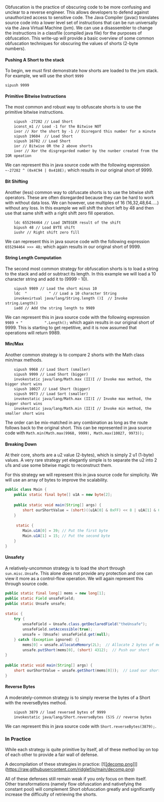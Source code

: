 Obfuscation is the practice of obscuring code to be more confusing and unclear to a reverse engineer.  This allows developers to defend against unauthorized access to sensitive code.  The Java Compiler (javac) translates source code into a lower level set of instructions that can be run universally via the Java Virtual Machine (jvm).  We can use a disassembler to change the instructions in a classfile (compiled java file) for the purposes of obfuscation.  This write-up will provide a basic overview of some common obfuscation techniques for obscuring the values of shorts (2-byte numbers).

#### Pushing A Short to the stack

To begin, we must first demonstrate how shorts are loaded to the jvm stack. For example, we will use the short `9999`

```
sipush 9999
```


#### Primitive Bitwise Instructions

The most common and robust way to obfuscate shorts is to use the primitive bitwise instructions. 

```
	sipush -27282 // Load Short
	iconst_m1 // Load -1 for the Bitwise NOT
	ixor // Xor the short by -1 // Disregard this number for a minute
	sipush 19604  // Load Short
	sipush 16782 // Load Short
	ior // Bitwise OR the 2 above shorts
	ixor // Xor the disgregarded number by the nunber created from the IOR opeation
```

We can represent this in java source code with the following expression `~-27282 ^ (0x4C94 | 0x418E);` which results in our original short of 9999.

#### Bit Shifting

Another (less) common way to obfuscate shorts is to use the bitwise shift operators.  These are often disregarded because they can be hard to work with without data loss.  We can however, use multiples of 16 (16,32,48,64.....) without any loss.  In this example we will shift the short left by 48 and then use that same shift with a right shift zero fill operation.

```
	ldc 655294464 // Load INTEGER result of the shift
	bipush 48 // Load BYTE shift
	iushr // Right shift zero fill
```

We can represent this in java source code with the following expression `655294464 >>> 48;` which again results in our original short of 9999.

#### String Length Computation

The second most common strategy for obfuscation shorts is to load a string  to the stack and add or subtract its length.  In this example we will load a 10 character string and add it to (9999 - 10).

```
	sipush 9989 // Load the short minus 10
	ldc  "          " // Load a 10 character String
	invokevirtual java/lang/String.length ()I  // Invoke string.Length()
	iadd // Add the string length to 9989
```

We can represent this in java source code with the following expression `9989 + "          ".Length();` which again results in our original short of 9999.  This is starting to get repetitive, and it is now assumed that operations will return 9989.

#### Min/Max

Another common strategy is to compare 2 shorts with the Math class min/max methods.

```
	sipush 9968 // Load Short (smaller)
	sipush 9999 // Load Short (bigger)
	invokestatic java/lang/Math.max (II)I // Invoke max method, the bigger short wins
	sipush 10027 // Load Short (bigger)
	sipush 9973 // Load Sort (smaller)
	invokestatic java/lang/Math.max (II)I // Invoke max method, the bigger short wins
	invokestatic java/lang/Math.min (II)I // Invoke min method, the smaller short wins
```

The order can be mix-matched in any combination as long as the route follows back to the original short.  This can be represented in java source code with `Math.min(Math.max(9968, 9999), Math.max(10027, 9973));`

#### Breaking Down

At their core, shorts are a u2 value (2-bytes), which is simply 2 u1 (1-byte) values. A very rare strategy yet elegantly simple is to separate the u2 into 2 u1s and use some bitwise magic to reconstruct them. 

For this strategy we will represent this in java source code for simplicity.  We will use an array of bytes to improve the scalability.

```java
public class Main {
    public static final byte[] u1A = new byte[2];
    
    public static void main(String[] args) {
        short ourShortValue = (short)((u1A[0] & 0xFF) << 8 | u1A[1] & 0xFF); // Reconstruct the short
    }

	 static {
        Main.u1A[0] = 39; // Put the first byte
        Main.u1A[1] = 15; // Put the second byte
    }
}
```

#### Unsafety

A relatively-uncommon strategy is to load the short through `sun.misc.Unsafe`.  This alone does not provide any protection and one can view it more as a control-flow operation.  We will again represent this through source code.

```java
public static final long[] mems = new long[1];  
public static Field unsafeField;  
public static Unsafe unsafe;  
  
static {  
    try {  
        unsafeField = Unsafe.class.getDeclaredField("theUnsafe");  
        unsafeField.setAccessible(true);  
        unsafe = (Unsafe) unsafeField.get(null);  
    } catch (Exception ignored) {}  
        mems[0] = unsafe.allocateMemory(2L);  // Allocate 2 bytes of memory
        unsafe.putShort(mems[0], (short) 4312);  // Push our short
}  
  
public static void main(String[] args) {  
	short ourShortValue = unsafe.getShort(mems[0]));  // Load our short
}
```


#### Reverse Bytes

A moderately-common strategy is to simply reverse the bytes of a Short with the reverseBytes method. 

```
	sipush 3879 // load reversed bytes of 9999
	invokestatic java/lang/Short.reverseBytes (S)S // reverse bytes
```

We can represent this in java source code with `Short.reverseBytes(3879);`.

### In Practice

While each strategy is quite primitive by itself, all of these method lay on top of each other to provide a fair wall of defense.

A decompilation of these strategies in practice:
[![[[decomp.png]](https://raw.githubusercontent.com/ridglef/p/main/decomp.png)]](https://raw.githubusercontent.com/ridglef/p/main/decomp.png)

All of these defenses still remain weak if you only focus on them itself.  Other transformations (namely flow obfuscation and nativefying the constant pool) will complement Short obfuscation greatly and significantly increase the difficulty of retrieving the shorts.
